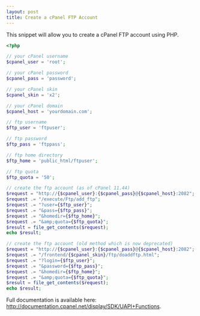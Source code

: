 ```yaml
---
layout: post
title: Create a cPanel FTP Account
---
```


This snippet will allow you to create a cPanel FTP account using PHP.

<!--break-->

```php
<?php

// your cPanel username
$cpanel_user = 'root';

// your cPanel password
$cpanel_pass = 'password';

// your cPanel skin
$cpanel_skin = 'x2';

// your cPanel domain
$cpanel_host = 'yourdomain.com';

// ftp username
$ftp_user = 'ftpuser';

// ftp password
$ftp_pass = 'ftppass';

// ftp home directory
$ftp_home = 'public_html/ftpuser';

// ftp quota
$ftp_quota = '50';

// create the ftp account (as of cPanel 11.44)
$request = "http://{$cpanel_user}:{$cpanel_pass}@{$cpanel_host}:2082";
$request .= "/execute/Ftp/add_ftp";
$request .= "?user={$ftp_user}";
$request .= "&pass={$ftp_pass}";
$request .= "&homedir={$ftp_home}";
$request .= "&amp;quota={$ftp_quota}";
$result = file_get_contents($request);
echo $result;

// create the ftp account (old method which is now deprecated)
$request = "http://{$cpanel_user}:{$cpanel_pass}@{$cpanel_host}:2082";
$request .= "/frontend/{$cpanel_skin}/ftp/doaddftp.html";
$request .= "?login={$ftp_user}";
$request .= "&password={$ftp_pass}";
$request .= "&homedir={$ftp_home}";
$request .= "&amp;quota={$ftp_quota}";
$result = file_get_contents($request);
echo $result;
```

Full documentation is available here: <a href="http://documentation.cpanel.net/display/SDK/UAPI+Functions">http://documentation.cpanel.net/display/SDK/UAPI+Functions</a>.
